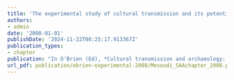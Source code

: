 ```yaml
---
title: 'The experimental study of cultural transmission and its potential for explaining archaeological data'
authors:
- admin
date: '2008-01-01'
publishDate: '2024-11-22T08:25:17.913367Z'
publication_types:
- chapter
publication: "In O'Brien (Ed), *Cultural transmission and archaeology: Issues and case studies*. pp. 91-101. SAA Press"
url_pdf: publication/obrien-experimental-2008/Mesoudi_SAAchapter_2008.pdf
---
```

